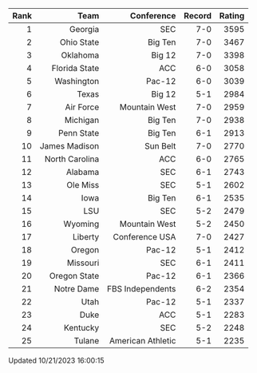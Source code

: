 | Rank  | Team                 | Conference           | Record   | Rating |
| ---:  | ---:                 | ---:                 | ---:     | ---:   |
| 1     | Georgia              | SEC                  | 7-0      | 3595   |
| 2     | Ohio State           | Big Ten              | 7-0      | 3467   |
| 3     | Oklahoma             | Big 12               | 7-0      | 3398   |
| 4     | Florida State        | ACC                  | 6-0      | 3058   |
| 5     | Washington           | Pac-12               | 6-0      | 3039   |
| 6     | Texas                | Big 12               | 5-1      | 2984   |
| 7     | Air Force            | Mountain West        | 7-0      | 2959   |
| 8     | Michigan             | Big Ten              | 7-0      | 2938   |
| 9     | Penn State           | Big Ten              | 6-1      | 2913   |
| 10    | James Madison        | Sun Belt             | 7-0      | 2770   |
| 11    | North Carolina       | ACC                  | 6-0      | 2765   |
| 12    | Alabama              | SEC                  | 6-1      | 2743   |
| 13    | Ole Miss             | SEC                  | 5-1      | 2602   |
| 14    | Iowa                 | Big Ten              | 6-1      | 2535   |
| 15    | LSU                  | SEC                  | 5-2      | 2479   |
| 16    | Wyoming              | Mountain West        | 5-2      | 2450   |
| 17    | Liberty              | Conference USA       | 7-0      | 2427   |
| 18    | Oregon               | Pac-12               | 5-1      | 2412   |
| 19    | Missouri             | SEC                  | 6-1      | 2411   |
| 20    | Oregon State         | Pac-12               | 6-1      | 2366   |
| 21    | Notre Dame           | FBS Independents     | 6-2      | 2354   |
| 22    | Utah                 | Pac-12               | 5-1      | 2337   |
| 23    | Duke                 | ACC                  | 5-1      | 2283   |
| 24    | Kentucky             | SEC                  | 5-2      | 2248   |
| 25    | Tulane               | American Athletic    | 5-1      | 2235   |

Updated 10/21/2023 16:00:15

